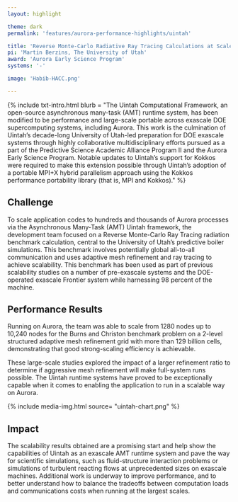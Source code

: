 ```yaml
---
layout: highlight

theme: dark
permalink: 'features/aurora-performance-highlights/uintah'

title: 'Reverse Monte-Carlo Radiative Ray Tracing Calculations at Scale: Uintah'
pi: 'Martin Berzins, The University of Utah'
award: 'Aurora Early Science Program'
systems: '-'

image: 'Habib-HACC.png' 

---
```


{% include txt-intro.html 
    blurb = "The Uintah Computational Framework, an open-source asynchronous many-task (AMT) runtime system, has been modified to be performance and large-scale portable across exascale DOE supercomputing systems, including Aurora. This work is the culmination of Uintah’s decade-long University of Utah-led preparation for DOE exascale systems through highly collaborative multidisciplinary efforts pursued as a part of the Predictive Science Academic Alliance Program II and the Aurora Early Science Program. Notable updates to Uintah’s support for Kokkos were required to make this extension possible through Uintah’s adoption of a portable MPI+X hybrid parallelism approach using the Kokkos performance portability library (that is, MPI and Kokkos)."
%}



## Challenge

To scale application codes to hundreds and thousands of Aurora processes via the Asynchronous Many-Task (AMT) Uintah framework, the development team focused on a Reverse Monte-Carlo Ray Tracing radiation benchmark calculation, central to the University of Utah’s predictive boiler simulations. This benchmark involves potentially global all-to-all communication and uses adaptive mesh refinement and ray tracing to achieve scalability. This benchmark has been used as part of previous scalability studies on a number of pre-exascale systems and the DOE-operated exascale Frontier system while harnessing 98 percent of the machine.



## Performance Results
Running on Aurora, the team was able to scale from 1280 nodes up to 10,240 nodes for the Burns and Christon benchmark problem on a 2-level structured adaptive mesh refinement grid with more than 129 billion cells, demonstrating that good strong-scaling efficiency is achievable.

These large-scale studies explored the impact of a larger refinement ratio to determine if aggressive mesh refinement will make full-system runs possible. The Uintah runtime systems have proved to be exceptionally capable when it comes to enabling the application to run in a scalable way on Aurora.


{% include media-img.html
   source= "uintah-chart.png"
%}

## Impact
The scalability results obtained are a promising start and help show the capabilities of Uintah as an exascale AMT runtime system and pave the way for scientific simulations, such as fluid-structure interaction problems or simulations of turbulent reacting flows at unprecedented sizes on exascale machines. Additional work is underway to improve performance, and to better understand how to balance the tradeoffs between computation loads and communications costs when running at the largest scales.
